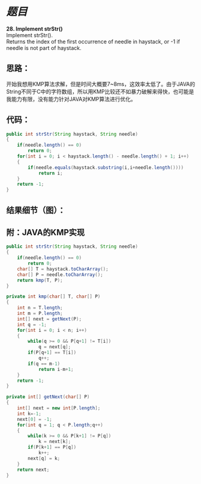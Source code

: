 # *题目*
**28. Implement strStr()**  
Implement strStr().  
Returns the index of the first occurrence of needle in haystack, or -1 if needle is not part of haystack.  
## 思路：
开始我想用KMP算法求解，但是时间大概要7~8ms，这效率太低了。由于JAVA的String不同于C中的字符数组，所以用KMP比较还不如暴力破解来得快，也可能是我能力有限，没有能力针对JAVA对KMP算法进行优化。
## 代码：
```java
public int strStr(String haystack, String needle)
{
    if(needle.length() == 0)
        return 0;
    for(int i = 0; i < haystack.length() - needle.length() + 1; i++)
    {
        if(needle.equals(haystack.substring(i,i+needle.length())))
            return i;
    }
    return -1;
}
```
## 结果细节（图）：


## 附：JAVA的KMP实现
```java
public int strStr(String haystack, String needle)
{
    if(needle.length() == 0)
        return 0;
    char[] T = haystack.toCharArray();
    char[] P = needle.toCharArray();
    return kmp(T, P);
}

private int kmp(char[] T, char[] P)
{
    int n = T.length;
    int m = P.length;
    int[] next = getNext(P);
    int q = -1;
    for(int i = 0; i < n; i++)
    {
        while(q >= 0 && P[q+1] != T[i])
            q = next[q];
        if(P[q+1] == T[i])
            q++;
        if(q == m-1)
            return i-m+1;
    }
    return -1;
}

private int[] getNext(char[] P)
{
    int[] next = new int[P.length];
    int k=-1;
    next[0] = -1;
    for(int q = 1; q < P.length;q++)
    {
        while(k >= 0 && P[k+1] != P[q])
            k = next[k];
        if(P[k+1] == P[q])
            k++;
        next[q] = k;
    }
    return next;
}
```